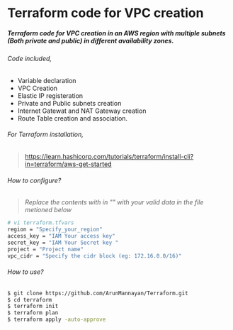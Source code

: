 # Terraform code for VPC creation

##### Terraform code for VPC creation in an AWS region with multiple subnets (Both private and public) in different availability zones.

###### Code included,

- Variable declaration
- VPC Creation
- Elastic IP registeration
- Private and Public subnets creation
- Internet Gatewat and NAT Gateway creation
- Route Table creation and association.

###### For Terraform installation,


>https://learn.hashicorp.com/tutorials/terraform/install-cli?in=terraform/aws-get-started

###### How to configure?


>_Replace the contents with in "" with your valid data in the file metioned below_
```sh
# vi terraform.tfvars
region = "Specify_your_region"
access_key = "IAM Your access key"
secret_key = "IAM Your Secret key "
project = "Project name"
vpc_cidr = "Specify the cidr block (eg: 172.16.0.0/16)"
```
###### How to use?


```sh
$ git clone https://github.com/ArunMannayan/Terraform.git
$ cd terraform 
$ terraform init
$ terraform plan
$ terraform apply -auto-approve
```


